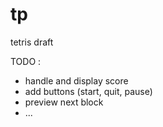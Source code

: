 # tp
tetris draft

TODO :
- handle and display score
- add buttons (start, quit, pause)
- preview next block
- ...